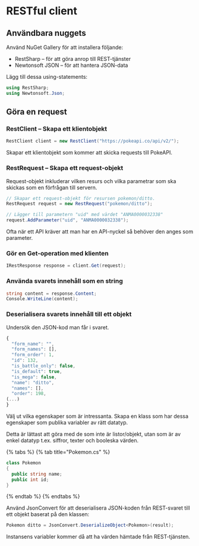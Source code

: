 # RESTful client

## Användbara nuggets

Använd NuGet Gallery för att installera följande:

* RestSharp – för att göra anrop till REST-tjänster
* Newtonsoft JSON – för att hantera JSON-data

Lägg till dessa using-statements:

```csharp
using RestSharp;
using Newtonsoft.Json;
```

## Göra en request

### RestClient – Skapa ett klientobjekt

```csharp
RestClient client = new RestClient("https://pokeapi.co/api/v2/");
```

Skapar ett klientobjekt som kommer att skicka requests till PokeAPI.

### RestRequest – Skapa ett request-objekt

Request-objekt inkluderar vilken resurs och vilka parametrar som ska skickas som en förfrågan till servern.

```csharp
// Skapar ett request-objekt för resursen pokemon/ditto.
RestRequest request = new RestRequest("pokemon/ditto");
```

```csharp
// Lägger till parametern "uid" med värdet "ANMA0000032338"
request.AddParameter("uid", "ANMA0000032338");
```

Ofta när ett API kräver att man har en API-nyckel så behöver den anges som parameter.

### Gör en Get-operation med klienten

```csharp
IRestResponse response = client.Get(request);
```

### Använda svarets innehåll som en string

```csharp
string content = response.Content;
Console.WriteLine(content);
```

### Deserialisera svarets innehåll till ett objekt

Undersök den JSON-kod man får i svaret.

```javascript
{
  "form_name": "",
  "form_names": [],
  "form_order": 1,
  "id": 132,
  "is_battle_only": false,
  "is_default": true,
  "is_mega": false,
  "name": "ditto",
  "names": [],
  "order": 198, 
(...)
}
```

Välj ut vilka egenskaper som är intressanta. Skapa en klass som har dessa egenskaper som publika variabler av rätt datatyp.

Detta är lättast att göra med de som inte är listor/objekt, utan som är av enkel datatyp t.ex. siffror, texter och booleska värden.

{% tabs %}
{% tab title="Pokemon.cs" %}
```csharp
class Pokemon
{
  public string name;
  public int id;
}
```
{% endtab %}
{% endtabs %}

Använd JsonConvert för att deserialisera JSON-koden från REST-svaret till ett objekt baserat på den klassen:

```csharp
Pokemon ditto = JsonConvert.DeserializeObject<Pokemon>(result);
```

Instansens variabler kommer då att ha värden hämtade från REST-tjänsten.

